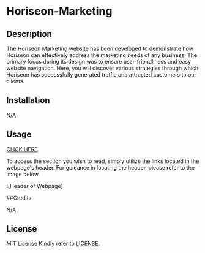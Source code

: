 # Horiseon-Marketing

## Description

The Horiseon Marketing website has been developed to demonstrate how Horiseon can effectively address the marketing needs of any business. The primary focus during its design was to ensure user-friendliness and easy website navigation. Here, you will discover various strategies through which Horiseon has successfully generated traffic and attracted customers to our clients.

## Installation

N/A

## Usage

[CLICK HERE](https://jmckenna01.github.io/Horiseon-Marketing)

To access the section you wish to read, simply utilize the links located in the webpage's header. For guidance in locating the header, please refer to the image below.

![Header of Webpage]

##Credits

N/A

## License

MIT License
Kindly refer to [LICENSE](./LICENSE).
